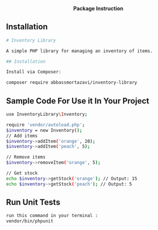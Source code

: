 <p align="center"><a target="_blank"></a> <b>Package Instruction</b>
<p align="center">

</p>



## Installation
```sh
# Inventory Library

A simple PHP library for managing an inventory of items.

## Installation

Install via Composer:

composer require abbassmortazavi/inventory-library
```

## Sample Code For Use it In Your Project
```sh
use InventoryLibrary\Inventory;

require 'vendor/autoload.php';
$inventory = new Inventory();
// Add items
$inventory->addItem('orange', 20);
$inventory->addItem('peach', 5);

// Remove items
$inventory->removeItem('orange', 5);

// Get stock
echo $inventory->getStock('orange'); // Output: 15
echo $inventory->getStock('peach'); // Output: 5
```

## Run Unit Tests
```sh
run this command in your terminal :
vendor/bin/phpunit
```